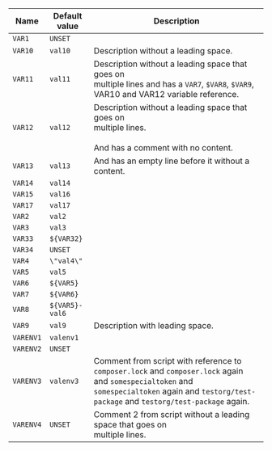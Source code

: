 | Name      | Default value  | Description                                                                                                                                                                                      |
|-----------|----------------|--------------------------------------------------------------------------------------------------------------------------------------------------------------------------------------------------|
| `VAR1`    | `UNSET`        |                                                                                                                                                                                                  |
| `VAR10`   | `val10`        | Description without a leading space.                                                                                                                                                             |
| `VAR11`   | `val11`        | Description without a leading space that goes on<br/>multiple lines and has a `VAR7`, `$VAR8`, `$VAR9`, VAR10 and VAR12 variable reference.                                                      |
| `VAR12`   | `val12`        | Description without a leading space that goes on<br/>multiple lines.<br/><br/>And has a comment with no content.                                                                                 |
| `VAR13`   | `val13`        | And has an empty line before it without a content.                                                                                                                                               |
| `VAR14`   | `val14`        |                                                                                                                                                                                                  |
| `VAR15`   | `val16`        |                                                                                                                                                                                                  |
| `VAR17`   | `val17`        |                                                                                                                                                                                                  |
| `VAR2`    | `val2`         |                                                                                                                                                                                                  |
| `VAR3`    | `val3`         |                                                                                                                                                                                                  |
| `VAR33`   | `${VAR32}`     |                                                                                                                                                                                                  |
| `VAR34`   | `UNSET`        |                                                                                                                                                                                                  |
| `VAR4`    | `\"val4\"`     |                                                                                                                                                                                                  |
| `VAR5`    | `val5`         |                                                                                                                                                                                                  |
| `VAR6`    | `${VAR5}`      |                                                                                                                                                                                                  |
| `VAR7`    | `${VAR6}`      |                                                                                                                                                                                                  |
| `VAR8`    | `${VAR5}-val6` |                                                                                                                                                                                                  |
| `VAR9`    | `val9`         | Description with leading space.                                                                                                                                                                  |
| `VARENV1` | `valenv1`      |                                                                                                                                                                                                  |
| `VARENV2` | `UNSET`        |                                                                                                                                                                                                  |
| `VARENV3` | `valenv3`      | Comment from script with reference to `composer.lock` and `composer.lock` again and `somespecialtoken` and `somespecialtoken` again and `testorg/test-package` and `testorg/test-package` again. |
| `VARENV4` | `UNSET`        | Comment 2 from script without a leading space that goes on<br/>multiple lines.                                                                                                                   |

